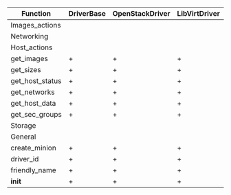 Function|DriverBase|OpenStackDriver|LibVirtDriver|GenericDriver|CenturyLinkDriver
---|---|---|---|---|---
Images_actions|
Networking|
Host_actions|
get_images|+|+|+|-|-
get_sizes|+|+|+|-|-
get_host_status|+|+|+|+|+
get_networks|+|+|+|-|-
get_host_data|+|+|+|-|-
get_sec_groups|+|+|+|-|-
Storage|
General|
create_minion|+|+|+|-|-
driver_id|+|+|+|-|-
friendly_name|+|+|+|-|-
__init__|+|+|+|-|-